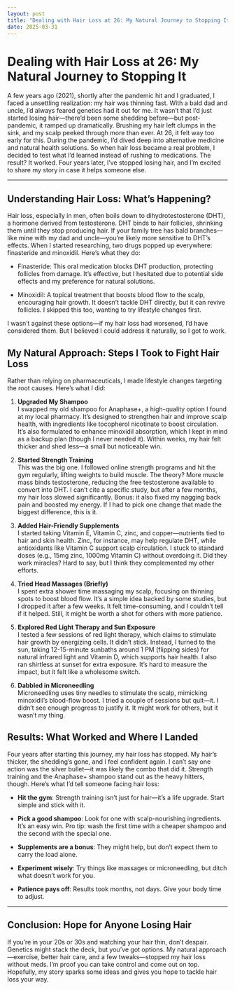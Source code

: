 ```yaml
---
layout: post
title: "Dealing with Hair Loss at 26: My Natural Journey to Stopping It"
date: 2025-03-31
---
```

# Dealing with Hair Loss at 26: My Natural Journey to Stopping It
A few years ago (2021), shortly after the pandemic hit and I graduated, I faced a unsettling realization: my hair was thinning fast. With a bald dad and uncle, I’d always feared genetics had it out for me. It wasn’t that I’d just started losing hair—there’d been some shedding before—but post-pandemic, it ramped up dramatically. Brushing my hair left clumps in the sink, and my scalp peeked through more than ever. At 26, it felt way too early for this.
During the pandemic, I’d dived deep into alternative medicine and natural health solutions. So when hair loss became a real problem, I decided to test what I’d learned instead of rushing to medications. The result? It worked. Four years later, I’ve stopped losing hair, and I’m excited to share my story in case it helps someone else.

---

## Understanding Hair Loss: What’s Happening?
Hair loss, especially in men, often boils down to dihydrotestosterone (DHT), a hormone derived from testosterone. DHT binds to hair follicles, shrinking them until they stop producing hair. If your family tree has bald branches—like mine with my dad and uncle—you’re likely more sensitive to DHT’s effects.
When I started researching, two drugs popped up everywhere: finasteride and minoxidil. Here’s what they do:
- Finasteride: This oral medication blocks DHT production, protecting follicles from damage. It’s effective, but I hesitated due to potential side effects and my preference for natural solutions.

- Minoxidil: A topical treatment that boosts blood flow to the scalp, encouraging hair growth. It doesn’t tackle DHT directly, but it can revive follicles. I skipped this too, wanting to try lifestyle changes first.

I wasn’t against these options—if my hair loss had worsened, I’d have considered them. But I believed I could address it naturally, so I got to work.

## My Natural Approach: Steps I Took to Fight Hair Loss
Rather than relying on pharmaceuticals, I made lifestyle changes targeting the root causes. Here’s what I did:
1. **Upgraded My Shampoo**  
I swapped my old shampoo for Anaphase+, a high-quality option I found at my local pharmacy. It’s designed to strengthen hair and improve scalp health, with ingredients like tocopherol nicotinate to boost circulation. It’s also formulated to enhance minoxidil absorption, which I kept in mind as a backup plan (though I never needed it). Within weeks, my hair felt thicker and shed less—a small but noticeable win.

2. **Started Strength Training**  
This was the big one. I followed online strength programs and hit the gym regularly, lifting weights to build muscle. The theory? More muscle mass binds testosterone, reducing the free testosterone available to convert into DHT. I can’t cite a specific study, but after a few months, my hair loss slowed significantly. Bonus: it also fixed my nagging back pain and boosted my energy. If I had to pick one change that made the biggest difference, this is it.

3. **Added Hair-Friendly Supplements**  
I started taking Vitamin E, Vitamin C, zinc, and copper—nutrients tied to hair and skin health. Zinc, for instance, may help regulate DHT, while antioxidants like Vitamin C support scalp circulation. I stuck to standard doses (e.g., 15mg zinc, 1000mg Vitamin C) without overdoing it. Did they work miracles? Hard to say, but I think they complemented my other efforts.

4. **Tried Head Massages (Briefly)**  
I spent extra shower time massaging my scalp, focusing on thinning spots to boost blood flow. It’s a simple idea backed by some studies, but I dropped it after a few weeks. It felt time-consuming, and I couldn’t tell if it helped. Still, it might be worth a shot for others with more patience.

5. **Explored Red Light Therapy and Sun Exposure**  
I tested a few sessions of red light therapy, which claims to stimulate hair growth by energizing cells. It didn’t stick. Instead, I turned to the sun, taking 12-15-minute sunbaths around 1 PM (flipping sides) for natural infrared light and Vitamin D, which supports hair health. I also ran shirtless at sunset for extra exposure. It’s hard to measure the impact, but it felt like a wholesome switch.

6. **Dabbled in Microneedling**  
Microneedling uses tiny needles to stimulate the scalp, mimicking minoxidil’s blood-flow boost. I tried a couple of sessions but quit—it. I didn’t see enough progress to justify it. It might work for others, but it wasn’t my thing.


## Results: What Worked and Where I Landed
Four years after starting this journey, my hair loss has stopped. My hair’s thicker, the shedding’s gone, and I feel confident again. I can’t say one action was the silver bullet—it was likely the combo that did it. Strength training and the Anaphase+ shampoo stand out as the heavy hitters, though.
Here’s what I’d tell someone facing hair loss:
- **Hit the gym**: Strength training isn’t just for hair—it’s a life upgrade. Start simple and stick with it.

- **Pick a good shampoo**: Look for one with scalp-nourishing ingredients. It’s an easy win. Pro tip: wash the first time with a cheaper shampoo and the second with the special one.

- **Supplements are a bonus**: They might help, but don’t expect them to carry the load alone.

- **Experiment wisely**: Try things like massages or microneedling, but ditch what doesn’t work for you.

- **Patience pays off**: Results took months, not days. Give your body time to adjust.

---

## Conclusion: Hope for Anyone Losing Hair
If you’re in your 20s or 30s and watching your hair thin, don’t despair. Genetics might stack the deck, but you’ve got options. My natural approach—exercise, better hair care, and a few tweaks—stopped my hair loss without meds.
I’m proof you can take control and come out on top. Hopefully, my story sparks some ideas and gives you hope to tackle hair loss your way.

